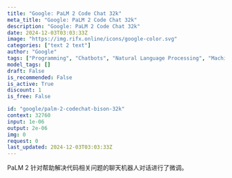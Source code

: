 ```yaml
---
title: "Google: PaLM 2 Code Chat 32k"
meta_title: "Google: PaLM 2 Code Chat 32k"
description: "Google: PaLM 2 Code Chat 32k"
date: 2024-12-03T03:03:33Z
image: "https://img.rifx.online/icons/google-color.svg"
categories: ["text 2 text"]
author: "Google"
tags: ["Programming", "Chatbots", "Natural Language Processing", "Machine Learning", "Generative AI"]
model_tags: []
draft: False
is_recommended: False
is_active: True
discount: 1
is_free: False

id: "google/palm-2-codechat-bison-32k"
context: 32760
input: 1e-06
output: 2e-06
img: 0
request: 0
last_updated: 2024-12-03T03:03:33Z
---
```


PaLM 2 针对帮助解决代码相关问题的聊天机器人对话进行了微调。

